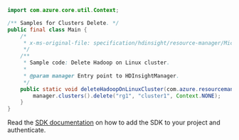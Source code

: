 ```java
import com.azure.core.util.Context;

/** Samples for Clusters Delete. */
public final class Main {
    /*
     * x-ms-original-file: specification/hdinsight/resource-manager/Microsoft.HDInsight/stable/2021-06-01/examples/DeleteLinuxHadoopCluster.json
     */
    /**
     * Sample code: Delete Hadoop on Linux cluster.
     *
     * @param manager Entry point to HDInsightManager.
     */
    public static void deleteHadoopOnLinuxCluster(com.azure.resourcemanager.hdinsight.HDInsightManager manager) {
        manager.clusters().delete("rg1", "cluster1", Context.NONE);
    }
}
```

Read the [SDK documentation](https://github.com/Azure/azure-sdk-for-java/blob/azure-resourcemanager-hdinsight_1.0.0-beta.5/sdk/hdinsight/azure-resourcemanager-hdinsight/README.md) on how to add the SDK to your project and authenticate.

